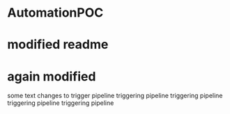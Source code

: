 # AutomationPOC
# modified readme
# again modified
some text
changes to trigger pipeline
triggering pipeline
triggering pipeline
triggering pipeline
triggering pipeline
